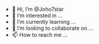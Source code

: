- 👋 Hi, I’m @Joho7star
- 👀 I’m interested in ...
- 🌱 I’m currently learning ...
- 💞️ I’m looking to collaborate on ...
- 📫 How to reach me ...

<!---
Joho7star/Joho7star is a ✨ special ✨ repository because its `README.md` (this file) appears on your GitHub profile.
You can click the Preview link to take a look at your changes.
--->
